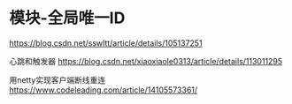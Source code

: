 # 模块-全局唯一ID
https://blog.csdn.net/sswltt/article/details/105137251


心跳和触发器
https://blog.csdn.net/xiaoxiaole0313/article/details/113011295

用netty实现客户端断线重连
https://www.codeleading.com/article/14105573361/
